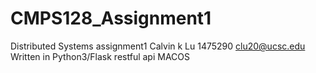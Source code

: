 # CMPS128_Assignment1
Distributed Systems assignment1
Calvin k Lu
1475290
clu20@ucsc.edu
Written in Python3/Flask restful api
MACOS